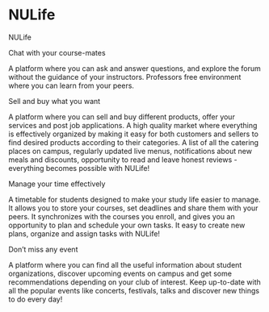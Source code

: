 # NULife
NULife

Chat with your course-mates

A platform where you can ask and answer questions, and explore the forum without the guidance of your instructors. Professors free environment where you can learn from your peers.

Sell and buy what you want

A platform where you can sell and buy different products, offer your services and post job applications. A high quality market where everything is effectively organized by making it easy for both customers and sellers to find desired products according to their categories. A list of all the catering places on campus, regularly updated live menus, notifications about new meals and discounts, opportunity to read and leave honest reviews - everything becomes possible with NULife!


Manage your time effectively

A timetable for students designed to make your study life easier to manage. It allows you to store your courses, set deadlines and share them with your peers. It synchronizes with the courses you enroll, and gives you an opportunity to plan and schedule your own tasks. It easy to create new plans, organize and assign tasks with NULife!


Don’t miss any event

A platform where you can find all the useful information about student organizations, discover upcoming events on campus and get some recommendations depending on your club of interest. Keep up-to-date with all the popular events like concerts, festivals, talks and discover new things to do every day!

